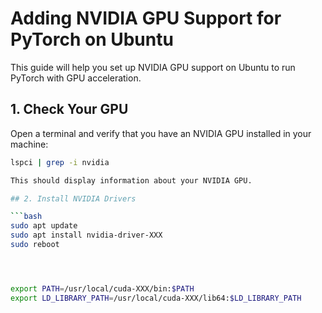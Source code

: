 # Adding NVIDIA GPU Support for PyTorch on Ubuntu

This guide will help you set up NVIDIA GPU support on Ubuntu to run PyTorch with GPU acceleration.

## 1. Check Your GPU

Open a terminal and verify that you have an NVIDIA GPU installed in your machine:

```bash
lspci | grep -i nvidia

This should display information about your NVIDIA GPU.

## 2. Install NVIDIA Drivers

```bash
sudo apt update
sudo apt install nvidia-driver-XXX
sudo reboot




export PATH=/usr/local/cuda-XXX/bin:$PATH
export LD_LIBRARY_PATH=/usr/local/cuda-XXX/lib64:$LD_LIBRARY_PATH

